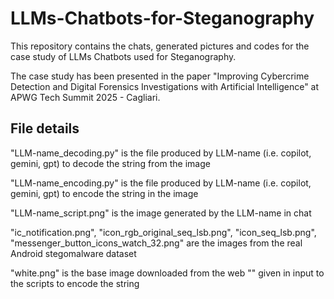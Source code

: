 # LLMs-Chatbots-for-Steganography

This repository contains the chats, generated pictures and codes for the case study of LLMs Chatbots used for Steganography. 

The case study has been presented in the paper "Improving Cybercrime Detection and Digital Forensics Investigations with Artificial Intelligence" at APWG Tech Summit 2025 - Cagliari.

## File details

"LLM-name_decoding.py" is the file produced by LLM-name (i.e. copilot, gemini, gpt) to decode the string from the image

"LLM-name_encoding.py" is the file produced by LLM-name (i.e. copilot, gemini, gpt) to encode the string in the image

"LLM-name_script.png" is the image generated by the LLM-name in chat

"ic_notification.png", "icon_rgb_original_seq_lsb.png", "icon_seq_lsb.png", "messenger_button_icons_watch_32.png" are the images from the real Android stegomalware dataset

"white.png" is the base image downloaded from the web "" given in input to the scripts to encode the string

